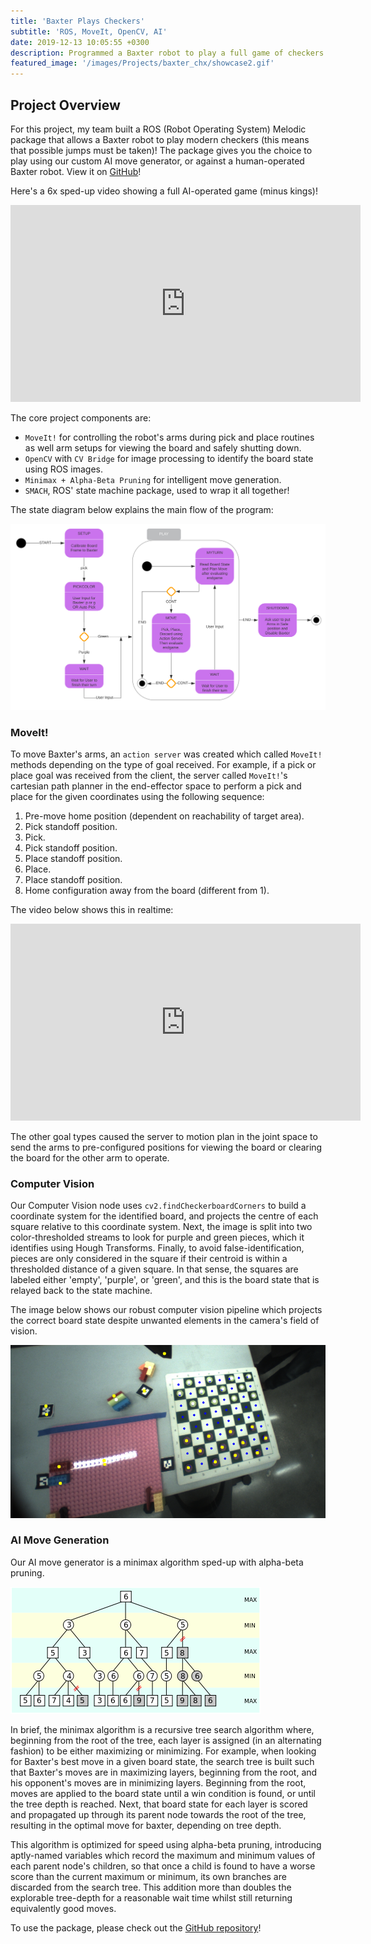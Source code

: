 ```yaml
---
title: 'Baxter Plays Checkers'
subtitle: 'ROS, MoveIt, OpenCV, AI'
date: 2019-12-13 10:05:55 +0300
description: Programmed a Baxter robot to play a full game of checkers against a human opponent. This project placed 1st in the judged competition between 6 teams!
featured_image: '/images/Projects/baxter_chx/showcase2.gif'
---
```


## Project Overview

For this project, my team built a ROS (Robot Operating System) Melodic package that allows a Baxter robot to play modern checkers (this means that possible jumps must be taken)! The package gives you the choice to play using our custom AI move generator, or against a human-operated Baxter robot. View it on [GitHub](https://github.com/moribots/final-project-checkers)!

Here's a 6x sped-up video showing a full AI-operated game (minus kings)! 

<iframe width="560" height="315" src="https://www.youtube.com/embed/6ZOXy3TKYeM" frameborder="0" allow="accelerometer; autoplay; encrypted-media; gyroscope; picture-in-picture" allowfullscreen></iframe>

The core project components are:

* `MoveIt!` for controlling the robot's arms during pick and place routines as well arm setups for viewing the board and safely shutting down.
* `OpenCV` with `CV Bridge` for image processing to identify the board state using ROS images.
* `Minimax + Alpha-Beta Pruning` for intelligent move generation.
* `SMACH`, ROS' state machine package, used to wrap it all together!

The state diagram below explains the main flow of the program:

![smach](/images/Projects/baxter_chx/smach.svg)

### MoveIt!

To move Baxter's arms, an `action server` was created which called `MoveIt!` methods depending on the type of goal received. For example, if a pick or place goal was received from the client, the server called `MoveIt!`'s cartesian path planner in the end-effector space to perform a pick and place for the given coordinates using the following sequence:

1. Pre-move home position (dependent on reachability of target area).
2. Pick standoff position.
3. Pick.
4. Pick standoff position.
5. Place standoff position.
6. Place.
7. Place standoff position.
8. Home configuration away from the board (different from 1).

The video below shows this in realtime:

<iframe width="560" height="315" src="https://www.youtube.com/embed/kUovtpajinI" frameborder="0" allow="accelerometer; autoplay; encrypted-media; gyroscope; picture-in-picture" allowfullscreen></iframe>

The other goal types caused the server to motion plan in the joint space to send the arms to pre-configured positions for viewing the board or clearing the board for the other arm to operate.

### Computer Vision

Our Computer Vision node  uses `cv2.findCheckerboardCorners` to build a coordinate system for the identified board, and projects the centre of each square relative to this coordinate system. Next, the image is split into two color-thresholded streams to look for purple and green pieces, which it identifies using Hough Transforms. Finally, to avoid false-identification, pieces are only considered in the square if their centroid is within a thresholded distance of a given square. In that sense, the squares are labeled either 'empty', 'purple', or 'green', and this is the board state that is relayed back to the state machine. 

The image below shows our robust computer vision pipeline which projects the correct board state despite unwanted elements in the camera's field of vision.

![cv](/images/Projects/baxter_chx/cv.png)

### AI Move Generation

Our AI move generator is a minimax algorithm sped-up with alpha-beta pruning.

![abp](/images/Projects/baxter_chx/abp.png)

In brief, the minimax algorithm is a recursive tree search algorithm where, beginning from the root of the tree, each layer is assigned (in an alternating fashion) to be either maximizing or minimizing. For example, when looking for Baxter's best move in a given board state, the search tree is built such that Baxter's moves are in maximizing layers, beginning from the root, and his opponent's moves are in minimizing layers. Beginning from the root, moves are applied to the board state until a win condition is found, or until the tree depth is reached. Next, that board state for each layer is scored and propagated up through its parent node towards the root of the tree, resulting in the optimal move for baxter, depending on tree depth.

This algorithm is optimized for speed using alpha-beta pruning, introducing aptly-named variables which record the maximum and minimum values of each parent node's children, so that once a child is found to have a worse score than the current maximum or minimum, its own branches are discarded from the search tree. This addition more than doubles the explorable tree-depth for a reasonable wait time whilst still returning equivalently good moves.

To use the package, please check out the [GitHub repository](https://github.com/moribots/final-project-checkers)!